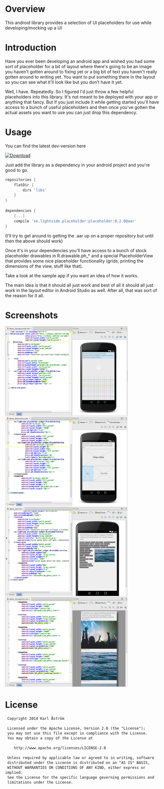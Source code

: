 Overview
========

This android library provides a selection of UI placeholders for use while developing/mocking up a UI

Introduction
============

Have you ever been developing an android app and wished you had some sort of placeholder for
a bit of layout where there's going to be an image you haven't gotten around to fixing yet or
a big bit of text you haven't really gotten around to writing yet. You want to put something there
in the layout so you can see what it'll look like but you don't have it yet.

Well, I have. Repeatedly. So I figured I'd just throw a few helpful placeholders into this library.
It's not meant to be deployed with your app or anything that fancy. But if you just include it while
getting started you'll have access to a bunch of useful placeholders and then once you've gotten the
actual assets you want to use you can just drop this dependency.

Usage
=====

You can find the latest dev-version here 

[ ![Download](https://api.bintray.com/packages/liminal/android-placeholder/android-placeholder/images/download.svg) ](https://bintray.com/liminal/android-placeholder/android-placeholder/_latestVersion)

Just add the library as a dependency in your android project and you're good to go.
```groovy
repositories {
    flatDir {
        dirs 'libs'
    }
}

dependencies {
    [...]
    compile 'se.lightside.placeholder:placeholder:0.2.0@aar'
}

```


(I'll try to get around to getting the .aar up on a proper repository but until then the above should work)

 Once it's in your dependencies you'll have access to a bunch of stock placeholder drawables in
 R.drawable.ph_* and a special PlaceholderView that provides some nice placeholder functionality
 (grids, printing the dimensions of the view, stuff like that).

 Take a look at the sample app if you want an idea of how it works.

 The main idea is that it should all just work and best of all it should all just work in the
 layout editor in Android Studio as well. After all, that was sort of the reason for it all.

Screenshots
===========
<img src="art/screen_bgs.png" width="400" />
<img src="art/screen_dimens.png" width="400" />
<img src="art/screen_blocktext.png" width="400" />
<img src="art/screen_stock.png" width="400" />


License
=======

     Copyright 2014 Karl Åström

     Licensed under the Apache License, Version 2.0 (the "License");
     you may not use this file except in compliance with the License.
     You may obtain a copy of the License at

        http://www.apache.org/licenses/LICENSE-2.0

     Unless required by applicable law or agreed to in writing, software
     distributed under the License is distributed on an "AS IS" BASIS,
     WITHOUT WARRANTIES OR CONDITIONS OF ANY KIND, either express or implied.
     See the License for the specific language governing permissions and
     limitations under the License.
